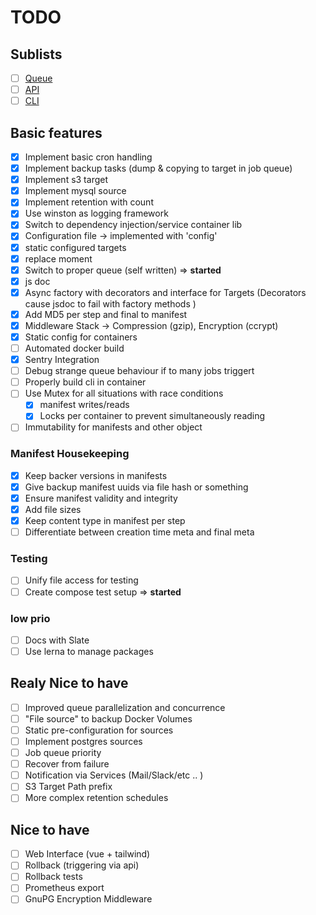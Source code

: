 # TODO

## Sublists
- [ ] [Queue](src/Queue/TODO.md)
- [ ] [API](src/API/TODO.md)
- [ ] [CLI](cli/TODO.md)

## Basic features
- [x] Implement basic cron handling
- [x] Implement backup tasks (dump & copying to target in job queue)
- [x] Implement s3 target
- [x] Implement mysql source
- [x] Implement retention with count
- [x] Use winston as logging framework
- [x] Switch to dependency injection/service container lib
- [x] Configuration file -> implemented with 'config'
- [x] static configured targets
- [x] replace moment
- [x] Switch to proper queue (self written) => **started**
- [x] js doc
- [x] Async factory with decorators and interface for Targets (Decorators cause jsdoc to fail with factory methods )
- [x] Add MD5 per step and final to manifest
- [x] Middleware Stack -> Compression (gzip), Encryption (ccrypt)
- [x] Static config for containers
- [ ] Automated docker build
- [x] Sentry Integration
- [ ] Debug strange queue behaviour if to many jobs triggert
- [ ] Properly build cli in container
- [ ] Use Mutex for all situations with race conditions
    - [x] manifest writes/reads
    - [x] Locks per container to prevent simultaneously reading
- [ ] Immutability for manifests and other object
### Manifest Housekeeping
- [x] Keep backer versions in manifests
- [x] Give backup manifest uuids via file hash or something
- [x] Ensure manifest validity and integrity
- [x] Add file sizes
- [x] Keep content type in manifest per step
- [ ] Differentiate between creation time meta and final meta  

### Testing
- [ ] Unify file access for testing
- [ ] Create compose test setup => **started**

### low prio
- [ ] Docs with Slate
- [ ] Use lerna to manage packages

## Realy Nice to have
- [ ] Improved queue parallelization and concurrence
- [ ] "File source" to backup Docker Volumes
- [ ] Static pre-configuration for sources
- [ ] Implement postgres sources
- [ ] Job queue priority
- [ ] Recover from failure
- [ ] Notification via Services (Mail/Slack/etc .. )
- [ ] S3 Target Path prefix
- [ ] More complex retention schedules

## Nice to have
- [ ] Web Interface (vue + tailwind)
- [ ] Rollback (triggering via api)
- [ ] Rollback tests
- [ ] Prometheus export
- [ ] GnuPG Encryption Middleware
